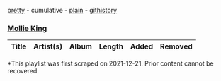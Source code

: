 [pretty](/playlists/pretty/0dVRyMERU2g9M4tWEfaD5B.md) - cumulative - [plain](/playlists/plain/0dVRyMERU2g9M4tWEfaD5B) - [githistory](https://github.githistory.xyz/mackorone/spotify-playlist-archive/blob/main/playlists/plain/0dVRyMERU2g9M4tWEfaD5B)

### [Mollie King ](https://open.spotify.com/playlist/0dVRyMERU2g9M4tWEfaD5B)

> 

| Title | Artist(s) | Album | Length | Added | Removed |
|---|---|---|---|---|---|

\*This playlist was first scraped on 2021-12-21. Prior content cannot be recovered.